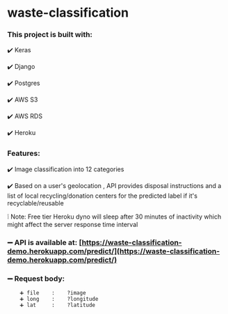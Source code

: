 # waste-classification

### This project is built with:
✔️  Keras

✔️  Django

✔️  Postgres

✔️  AWS S3

✔️  AWS RDS

✔️  Heroku

### Features:
✔️  Image classification into 12 categories

✔️  Based on a user's geolocation , API provides disposal instructions and a list of local recycling/donation centers for the predicted label if it's recyclable/reusable

❕  Note: Free tier Heroku dyno will sleep after 30 minutes of inactivity which might affect the server response time interval

### ➖ API is available at: [https://waste-classification-demo.herokuapp.com/predict/](https://waste-classification-demo.herokuapp.com/predict/)

### ➖ Request body: 
        
        ➕ file    :    ?image
        ➕ long    :    ?longitude
        ➕ lat     :    ?latitude
